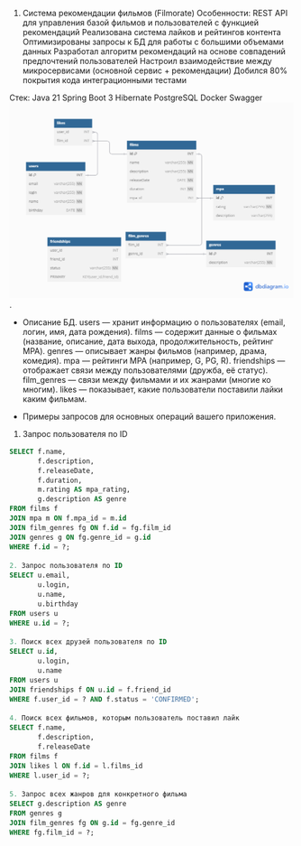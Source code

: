 1. Система рекомендации фильмов (Filmorate)
Особенности:
REST API для управления базой фильмов и пользователей с функцией рекомендаций
Реализована система лайков и рейтингов контента
Оптимизированы запросы к БД для работы с большими объемами данных
Разработал алгоритм рекомендаций на основе совпадений предпочтений пользователей
Настроил взаимодействие между микросервисами (основной сервис + рекомендации)
Добился 80% покрытия кода интеграционными тестами

Стек:
Java 21 Spring Boot 3 Hibernate PostgreSQL Docker Swagger
![Database schema](https://github.com/numerouno-life/java-filmorate/blob/main/ER-diagramme.png).

- Описание БД.
users — хранит информацию о пользователях (email, логин, имя, дата рождения).
films — содержит данные о фильмах (название, описание, дата выхода, продолжительность, рейтинг MPA).
genres — описывает жанры фильмов (например, драма, комедия).
mpa — рейтинги MPA (например, G, PG, R).
friendships — отображает связи между пользователями (дружба, её статус).
film_genres — связи между фильмами и их жанрами (многие ко многим).
likes — показывает, какие пользователи поставили лайки каким фильмам.

- Примеры запросов для основных операций вашего приложения.
1. Запрос пользователя по ID
```sql
SELECT f.name,
       f.description,
       f.releaseDate,
       f.duration,
       m.rating AS mpa_rating,
       g.description AS genre
FROM films f
JOIN mpa m ON f.mpa_id = m.id
JOIN film_genres fg ON f.id = fg.film_id
JOIN genres g ON fg.genre_id = g.id
WHERE f.id = ?;

2. Запрос пользователя по ID
SELECT u.email,
       u.login,
       u.name,
       u.birthday
FROM users u
WHERE u.id = ?;

3. Поиск всех друзей пользователя по ID
SELECT u.id,
       u.login,
       u.name
FROM users u
JOIN friendships f ON u.id = f.friend_id
WHERE f.user_id = ? AND f.status = 'CONFIRMED';

4. Поиск всех фильмов, которым пользователь поставил лайк
SELECT f.name,
       f.description,
       f.releaseDate
FROM films f
JOIN likes l ON f.id = l.films_id
WHERE l.user_id = ?;

5. Запрос всех жанров для конкретного фильма
SELECT g.description AS genre
FROM genres g
JOIN film_genres fg ON g.id = fg.genre_id
WHERE fg.film_id = ?;
